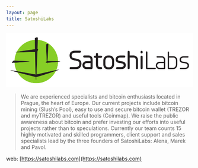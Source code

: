 ```yaml
---
layout: page
title: SatoshiLabs
---
```


![satoshilabs](/assets/satoshilabs.png)

> We are experienced specialists and bitcoin enthusiasts located in Prague, the heart of Europe.
> Our current projects include bitcoin mining (Slush’s Pool), easy to use and secure bitcoin wallet (TREZOR and myTREZOR) and useful tools (Coinmap).
> We raise the public awareness about bitcoin and prefer investing our efforts into useful projects rather than to speculations.
> Currently our team counts 15 highly motivated and skilled programmers, client support and sales specialists lead by the three founders of SatoshiLabs: Alena, Marek and Pavol.

web: [https://satoshilabs.com](https://satoshilabs.com)
